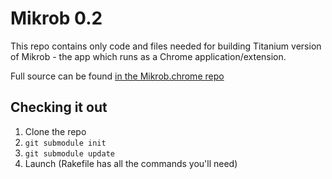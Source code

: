 # Mikrob 0.2

This repo contains only code and files needed for building Titanium version of Mikrob - the app which runs as a Chrome application/extension.

Full source can be found [in the Mikrob.chrome repo](http://github.com/lukaszkorecki/Mikrob.chrome)

## Checking it out

1. Clone the repo
2. `git submodule init`
3. `git submodule update`
4. Launch (Rakefile has all the commands you'll need)
